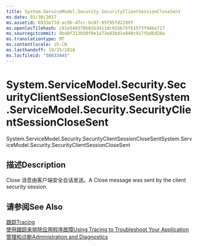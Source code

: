```yaml
---
title: System.ServiceModel.Security.SecurityClientSessionCloseSent
ms.date: 03/30/2017
ms.assetid: 6933e77d-ac9b-47cc-bc07-95f957d2299f
ms.openlocfilehash: c81e548370b01b3411dc915b75f615f3f94be717
ms.sourcegitcommit: 9bd8f213b50f0e1a73e03bd1e840c917fbd6d20a
ms.translationtype: MT
ms.contentlocale: zh-CN
ms.lasthandoff: 10/25/2018
ms.locfileid: "50033445"
---
```

# <a name="systemservicemodelsecuritysecurityclientsessionclosesent"></a><span data-ttu-id="1d2ad-102">System.ServiceModel.Security.SecurityClientSessionCloseSent</span><span class="sxs-lookup"><span data-stu-id="1d2ad-102">System.ServiceModel.Security.SecurityClientSessionCloseSent</span></span>
<span data-ttu-id="1d2ad-103">System.ServiceModel.Security.SecurityClientSessionCloseSent</span><span class="sxs-lookup"><span data-stu-id="1d2ad-103">System.ServiceModel.Security.SecurityClientSessionCloseSent</span></span>  
  
## <a name="description"></a><span data-ttu-id="1d2ad-104">描述</span><span class="sxs-lookup"><span data-stu-id="1d2ad-104">Description</span></span>  
 <span data-ttu-id="1d2ad-105">Close 消息由客户端安全会话发送。</span><span class="sxs-lookup"><span data-stu-id="1d2ad-105">A Close message was sent by the client security session.</span></span>  
  
## <a name="see-also"></a><span data-ttu-id="1d2ad-106">请参阅</span><span class="sxs-lookup"><span data-stu-id="1d2ad-106">See Also</span></span>  
 [<span data-ttu-id="1d2ad-107">跟踪</span><span class="sxs-lookup"><span data-stu-id="1d2ad-107">Tracing</span></span>](../../../../../docs/framework/wcf/diagnostics/tracing/index.md)  
 [<span data-ttu-id="1d2ad-108">使用跟踪来排除应用程序故障</span><span class="sxs-lookup"><span data-stu-id="1d2ad-108">Using Tracing to Troubleshoot Your Application</span></span>](../../../../../docs/framework/wcf/diagnostics/tracing/using-tracing-to-troubleshoot-your-application.md)  
 [<span data-ttu-id="1d2ad-109">管理和诊断</span><span class="sxs-lookup"><span data-stu-id="1d2ad-109">Administration and Diagnostics</span></span>](../../../../../docs/framework/wcf/diagnostics/index.md)
